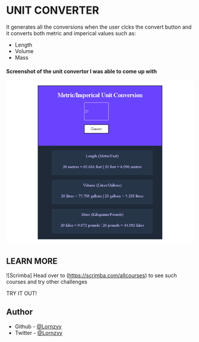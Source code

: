 # UNIT CONVERTER
It generates all the conversions when the user clcks the convert button and it converts both metric and imperical values such as:
- Length
- Volume
- Mass

#### Screenshot of the unit convertor I was able to come up with
![screenshot of the unit converter](./images/unit-converter.png)

## LEARN MORE
![Scrimba] Head over to (https://scrimba.com/allcourses) to see such courses and try other challenges


TRY IT OUT!

## Author
- Github - [@Lornzyy](https://github.com/Lornzyy/)
- Twitter - [@Lornzyy](https://www.twitter.com/Lornzyy)

